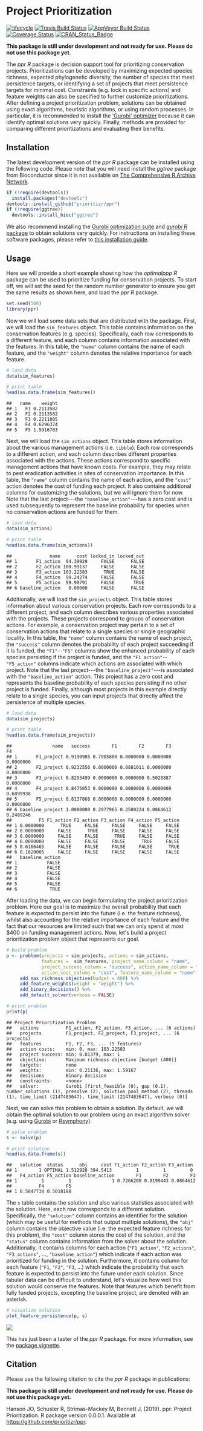
<!--- README.md is generated from README.Rmd. Please edit that file -->
Project Prioritization
======================

[![lifecycle](https://img.shields.io/badge/Lifecycle-experimental-orange.svg)](https://www.tidyverse.org/lifecycle/#experimental) [![Travis Build Status](https://img.shields.io/travis/prioritizr/ppr/master.svg?label=Linux%20%26%20Mac%20OSX)](https://travis-ci.org/prioritizr/ppr) [![AppVeyor Build Status](https://img.shields.io/appveyor/ci/jeffreyhanson/ppr/master.svg?label=Windows)](https://ci.appveyor.com/project/jeffreyhanson/ppr) [![Coverage Status](https://codecov.io/github/prioritizr/ppr/coverage.svg?branch=master)](https://codecov.io/github/prioritizr/ppr?branch=master) [![CRAN\_Status\_Badge](http://www.r-pkg.org/badges/version/ppr)](https://CRAN.R-project.org/package=ppr)

**This package is still under development and not ready for use. Please do not use this package yet.**

The *ppr R* package is decision support tool for prioritizing conservation projects. Prioritizations can be developed by maximizing expected species richness, expected phylogenetic diversity, the number of species that meet persistence targets, or identifying a set of projects that meet persistence targets for minimal cost. Constraints (e.g. lock in specific actions) and feature weights can also be specified to further customize prioritizations. After defining a project prioritization problem, solutions can be obtained using exact algorithms, heuristic algorithms, or using random processes. In particular, it is recommended to install the ['Gurobi' optimizer](https://www.gurobi.com) because it can identify optimal solutions very quickly. Finally, methods are provided for comparing different prioritizations and evaluating their benefits.

Installation
------------

The latest development version of the *ppr R* package can be installed using the following code. Please note that you will need install the *ggtree* package from Bioconductor since it is not available on [The Comprehensive R Archive Network](https://cran.r-project.org/).

``` r
if (!require(devtools))
  install.packages("devtools")
devtools::install_github("prioritizr/ppr")
if (!require(ggtree))
  devtools::install_bioc("ggtree")
```

We also recommend installing the [Gurobi optimization suite](http://www.gurobi.com/) and [*gurobi R* package](https://www.gurobi.com/documentation/8.1/refman/r_api_overview.html) to obtain solutions very quickly. For instructions on installing these software packages, please refer to [this installation guide](https://cran.r-project.org/web/packages/prioritizr/vignettes/gurobi_installation.html).

Usage
-----

Here we will provide a short example showing how the *optimalppp R* package can be used to prioritize funding for conservation projects. To start off, we will set the seed for the random number generator to ensure you get the same results as shown here, and load the *ppr R* package.

``` r
set.seed(500)
library(ppr)
```

Now we will load some data sets that are distributed with the package. First, we will load the `sim_features` object. This table contains information on the conservation features (e.g. species). Specifically, each row corresponds to a different feature, and each column contains information associated with the features. In this table, the `"name"` column contains the name of each feature, and the `"weight"` column denotes the relative importance for each feature.

``` r
# load data
data(sim_features)

# print table
head(as.data.frame(sim_features))
```

    ##   name    weight
    ## 1   F1 0.2113582
    ## 2   F2 0.2113582
    ## 3   F3 0.2211805
    ## 4   F4 0.6296374
    ## 5   F5 1.5916703

Next, we will load the `sim_actions` object. This table stores information about the various management actions (i.e. `tibble`). Each row corresponds to a different action, and each column describes different properties associated with the actions. These actions correspond to specific management actions that have known costs. For example, they may relate to pest eradication activities in sites of conservation importance. In this table, the `"name"` column contains the name of each action, and the `"cost"` action denotes the cost of funding each project. It also contains additional columns for customizing the solutions, but we will ignore them for now. Note that the last project---the `"baseline_action"`---has a zero cost and is used subsequently to represent the baseline probability for species when no conservation actions are funded for them.

``` r
# load data
data(sim_actions)

# print table
head(as.data.frame(sim_actions))
```

    ##              name      cost locked_in locked_out
    ## 1       F1_action  94.39929     FALSE      FALSE
    ## 2       F2_action 100.99137     FALSE      FALSE
    ## 3       F3_action 103.22583      TRUE      FALSE
    ## 4       F4_action  99.24274     FALSE      FALSE
    ## 5       F5_action  99.90791     FALSE       TRUE
    ## 6 baseline_action   0.00000     FALSE      FALSE

Additionally, we will load the `sim_projects` object. This table stores information about various conservation projects. Each row corresponds to a different project, and each column describes various properties associated with the projects. These projects correspond to groups of conservation actions. For example, a conservation project may pertain to a set of conservation actions that relate to a single species or single geographic locality. In this table, the `"name"` column contains the name of each project, the `"success"` column denotes the probability of each project succeeding if it is funded, the `"F1"`--`"F5"` columns show the enhanced probability of each species persisting if the project is funded, and the `"F1_action"`--`"F5_action"` columns indicate which actions are associated with which project. Note that the last project---the `"baseline_project"`---is associated with the `"baseline_action"` action. This project has a zero cost and represents the baseline probability of each species persisting if no other project is funded. Finally, although most projects in this example directly relate to a single species, you can input projects that directly affect the persistence of multiple species.

``` r
# load data
data(sim_projects)

# print table
head(as.data.frame(sim_projects))
```

    ##               name   success        F1        F2        F3        F4
    ## 1       F1_project 0.9190985 0.7905800 0.0000000 0.0000000 0.0000000
    ## 2       F2_project 0.9232556 0.0000000 0.8881011 0.0000000 0.0000000
    ## 3       F3_project 0.8293499 0.0000000 0.0000000 0.5020887 0.0000000
    ## 4       F4_project 0.8475053 0.0000000 0.0000000 0.0000000 0.6899938
    ## 5       F5_project 0.8137868 0.0000000 0.0000000 0.0000000 0.0000000
    ## 6 baseline_project 1.0000000 0.2977965 0.2500224 0.0864612 0.2489246
    ##          F5 F1_action F2_action F3_action F4_action F5_action
    ## 1 0.0000000      TRUE     FALSE     FALSE     FALSE     FALSE
    ## 2 0.0000000     FALSE      TRUE     FALSE     FALSE     FALSE
    ## 3 0.0000000     FALSE     FALSE      TRUE     FALSE     FALSE
    ## 4 0.0000000     FALSE     FALSE     FALSE      TRUE     FALSE
    ## 5 0.6166465     FALSE     FALSE     FALSE     FALSE      TRUE
    ## 6 0.1820005     FALSE     FALSE     FALSE     FALSE     FALSE
    ##   baseline_action
    ## 1           FALSE
    ## 2           FALSE
    ## 3           FALSE
    ## 4           FALSE
    ## 5           FALSE
    ## 6            TRUE

After loading the data, we can begin formulating the project prioritization problem. Here our goal is to maximize the overall probability that each feature is expected to persist into the future (i.e. the feature richness), whilst also accounting for the relative importance of each feature and the fact that our resources are limited such that we can only spend at most $400 on funding management actions. Now, let's build a project prioritization problem object that represents our goal.

``` r
# build problem
p <- problem(projects = sim_projects, actions = sim_actions,
             features =  sim_features, project_name_column = "name",
             project_success_column = "success", action_name_column = "name",
             action_cost_column = "cost", feature_name_column = "name") %>%
     add_max_richness_objective(budget = 400) %>%
     add_feature_weights(weight = "weight") %>%
     add_binary_decisions() %>%
     add_default_solver(verbose = FALSE)

# print problem
print(p)
```

    ## Project Prioritization Problem
    ##   actions          F1_action, F2_action, F3_action, ... (6 actions)
    ##   projects         F1_project, F2_project, F3_project, ... (6 projects)
    ##   features         F1, F2, F3, ... (5 features)
    ##   action costs:    min: 0, max: 103.22583
    ##   project success: min: 0.81379, max: 1
    ##   objective:       Maximum richness objective [budget (400)]
    ##   targets:         none
    ##   weights:         min: 0.21136, max: 1.59167
    ##   decisions        Binary decision 
    ##   constraints:     <none>
    ##   solver:          Gurobi [first_feasible (0), gap (0.1), number_solutions (1), presolve (2), solution_pool_method (2), threads (1), time_limit (2147483647), time_limit (2147483647), verbose (0)]

Next, we can solve this problem to obtain a solution. By default, we will obtain the optimal solution to our problem using an exact algorithm solver (e.g. using [Gurobi](http://www.gurobi.com/) or [Rsymphony](https://cran.r-project.org/package=Rsymphony)).

``` r
# solve problem
s <- solve(p)

# print solution
head(as.data.frame(s))
```

    ##   solution  status      obj     cost F1_action F2_action F3_action
    ## 1        1 OPTIMAL 1.512928 394.5413         1         1         0
    ##   F4_action F5_action baseline_action        F1        F2        F3
    ## 1         1         1               1 0.7266208 0.8199443 0.0864612
    ##          F4        F5
    ## 1 0.5847734 0.5018188

The `s` table contains the solution and also various statistics associated with the solution. Here, each row corresponds to a different solution. Specifically, the `"solution"` column contains an identifier for the solution (which may be useful for methods that output multiple solutions), the `"obj"` column contains the objective value (i.e. the expected feature richness for this problem), the `"cost"` column stores the cost of the solution, and the `"status"` column contains information from the solver about the solution. Additionally, it contains columns for each action (`"F1_action"`, `"F2_actions"`, `"F3_actions"`, ..., `"baseline_action"`) which indicate if each action was prioritized for funding in the solution. Furthermore, it contains column for each feature (`"F1`, `"F2"`, `"F3`, ...) which indicate the probability that each feature is expected to persist into the future under each solution. Since tabular data can be difficult to understand, let's visualize how well this solution would conserve the features. Note that features which benefit from fully funded projects, excepting the baseline project, are denoted with an asterisk.

``` r
# visualize solution
plot_feature_persistence(p, s)
```

<img src="man/figures/README-readme-plot-1.png" style="display: block; margin: auto;" />

This has just been a taster of the *ppr R* package. For more information, see the [package vignette](https://prioritizr.github.io/ppr/articles/ppr.html).

Citation
--------

Please use the following citation to cite the *ppr R* package in publications:

**This package is still under development and not ready for use. Please do not use this package yet.**

Hanson JO, Schuster R, Strimas-Mackey M, Bennett J, (2019). ppr: Project Prioritization. R package version 0.0.0.1. Available at <https://github.com/prioritizr/ppr>.
